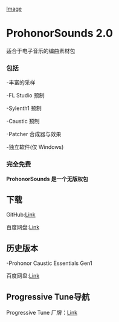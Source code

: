 [Image](src)
# **ProhonorSounds 2.0**

适合于电子音乐的编曲素材包

### 包括

-丰富的采样

-FL Studio 预制

-Sylenth1 预制

-Caustic 预制

-Patcher 合成器与效果

-独立软件(仅 Windows)

### 完全免费

**ProhonorSounds 是一个无版权包**

## 下载

GitHub:[Link](url)

百度网盘:[Link](url)

## 历史版本

-Prohonor Caustic Essentials Gen1

百度网盘:[Link](url)

## Progressive Tune导航

Progressive Tune 厂牌：[Link](https://progressive-tune.github.io/ptr/)
